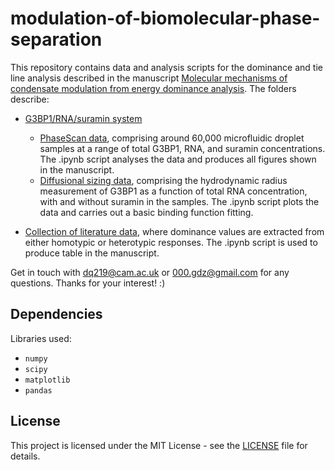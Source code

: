 # modulation-of-biomolecular-phase-separation

This repository contains data and analysis scripts for the dominance and tie line analysis described in the manuscript [Molecular mechanisms of condensate modulation from energy dominance analysis](https://www.biorxiv.org/content/10.1101/2023.11.02.565376v3). The folders describe:

- [G3BP1/RNA/suramin system](./G3BP1-RNA-suramin)
	- [PhaseScan data](./G3BP1-RNA-suramin/PhaseScan), comprising around 60,000 microfluidic droplet samples at a range of total G3BP1, RNA, and suramin concentrations. The .ipynb script analyses the data and produces all figures shown in the manuscript.
	- [Diffusional sizing data](./G3BP1-RNA-suramin/sizing), comprising the hydrodynamic radius measurement of G3BP1 as a function of total RNA concentration, with and without suramin in the samples. The .ipynb script plots the data and carries out a basic binding function fitting.
	
- [Collection of literature data](./collection), where dominance values are extracted from either homotypic or heterotypic responses. The .ipynb script is used to produce table in the manuscript.

Get in touch with dq219@cam.ac.uk or 000.gdz@gmail.com for any questions. Thanks for your interest! :)

## Dependencies
Libraries used:
- `numpy`
- `scipy`
- `matplotlib`
- `pandas`

## License
This project is licensed under the MIT License - see the [LICENSE](./LICENSE) file for details.

